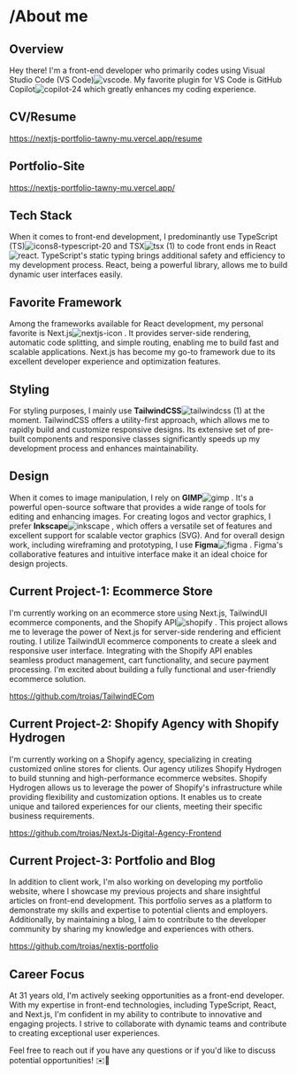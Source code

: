 # /About me

## Overview
Hey there! I'm a front-end developer who primarily codes using Visual Studio Code (VS Code)![vscode](https://github.com/troias/troias/assets/26407409/a2a30d7f-fcd7-4868-a52a-68e02970e601). My favorite plugin for VS Code is GitHub Copilot![copilot-24](https://github.com/troias/troias/assets/26407409/ed984da7-1f16-4ed4-95ef-fd761a0e139e) which greatly enhances my coding experience.

## CV/Resume

https://nextjs-portfolio-tawny-mu.vercel.app/resume

## Portfolio-Site

https://nextjs-portfolio-tawny-mu.vercel.app/

## Tech Stack
When it comes to front-end development, I predominantly use TypeScript (TS)![icons8-typescript-20](https://github.com/troias/troias/assets/26407409/98add89e-29e5-4fb9-b9d6-184332678ce7)
   and TSX![tsx (1)](https://github.com/troias/troias/assets/26407409/89146f7b-808c-4e0f-bf3e-153fe459bbbf)
 to code front ends in React![react](https://github.com/troias/troias/assets/26407409/c01a52af-3d0a-420d-b444-37bdfed29dc4). TypeScript's static typing brings additional safety and efficiency to my development process. React, being a powerful library, allows me to build dynamic user interfaces easily.

## Favorite Framework
Among the frameworks available for React development, my personal favorite is Next.js![nextjs-icon](https://github.com/troias/troias/assets/26407409/07e9e518-88ef-4f7f-945d-a53c79e11b54)
. It provides server-side rendering, automatic code splitting, and simple routing, enabling me to build fast and scalable applications. Next.js has become my go-to framework due to its excellent developer experience and optimization features.

## Styling
For styling purposes, I mainly use **TailwindCSS**![tailwindcss (1)](https://github.com/troias/troias/assets/26407409/05096712-459a-4ba9-a3c4-36168c707b5f)
  at the moment. TailwindCSS offers a utility-first approach, which allows me to rapidly build and customize responsive designs. Its extensive set of pre-built components and responsive classes significantly speeds up my development process and enhances maintainability.

## Design
When it comes to image manipulation, I rely on **GIMP**![gimp](https://github.com/troias/troias/assets/26407409/46924f3a-df3a-49ba-8842-452a978d3430)
. It's a powerful open-source software that provides a wide range of tools for editing and enhancing images. For creating logos and vector graphics, I prefer **Inkscape**![inkscape](https://github.com/troias/troias/assets/26407409/b65dc42a-4843-498c-aa20-3c16a46defe9)
, which offers a versatile set of features and excellent support for scalable vector graphics (SVG). And for overall design work, including wireframing and prototyping, I use **Figma**![figma](https://github.com/troias/troias/assets/26407409/781db4b3-ebe1-416c-8d1f-2f3d80ff0c88)
. Figma's collaborative features and intuitive interface make it an ideal choice for design projects.

## Current Project-1: Ecommerce Store
I'm currently working on an ecommerce store using Next.js, TailwindUI ecommerce components, and the Shopify API![shopify](https://github.com/troias/troias/assets/26407409/01e9f6b7-7578-4819-bc7c-906ad8fcebeb)
. This project allows me to leverage the power of Next.js for server-side rendering and efficient routing. I utilize TailwindUI ecommerce components to create a sleek and responsive user interface. Integrating with the Shopify API enables seamless product management, cart functionality, and secure payment processing. I'm excited about building a fully functional and user-friendly ecommerce solution.

https://github.com/troias/TailwindECom

## Current Project-2: Shopify Agency with Shopify Hydrogen
I'm currently working on a Shopify agency, specializing in creating customized online stores for clients. Our agency utilizes Shopify Hydrogen 
 to build stunning and high-performance ecommerce websites. Shopify Hydrogen allows us to leverage the power of Shopify's infrastructure while providing flexibility and customization options. It enables us to create unique and tailored experiences for our clients, meeting their specific business requirements.

https://github.com/troias/NextJs-Digital-Agency-Frontend

## Current Project-3: Portfolio and Blog
In addition to client work, I'm also working on developing my portfolio website, where I showcase my previous projects and share insightful articles on front-end development. This portfolio serves as a platform to demonstrate my skills and expertise to potential clients and employers. Additionally, by maintaining a blog, I aim to contribute to the developer community by sharing my knowledge and experiences with others.

https://github.com/troias/nextjs-portfolio


## Career Focus
At 31 years old, I'm actively seeking opportunities as a front-end developer. With my expertise in front-end technologies, including TypeScript, React, and Next.js, I'm confident in my ability to contribute to innovative and engaging projects. I strive to collaborate with dynamic teams and contribute to creating exceptional user experiences.

Feel free to reach out if you have any questions or if you'd like to discuss potential opportunities! ✉️🚀


